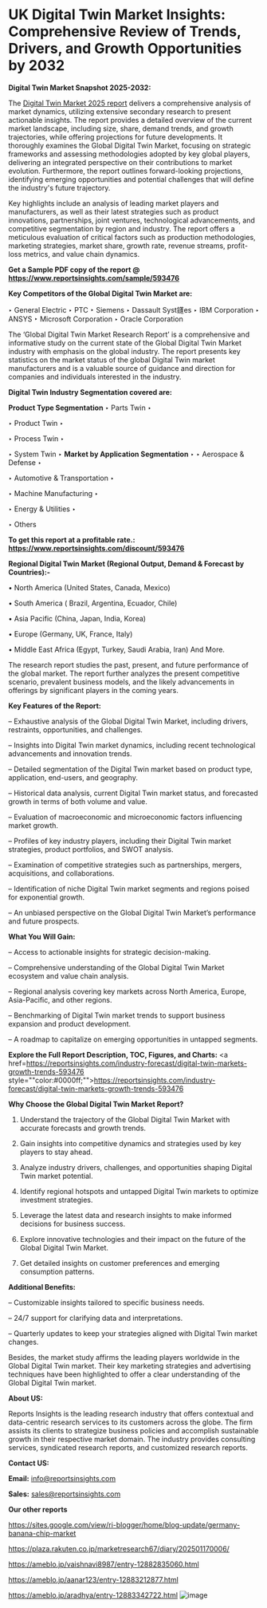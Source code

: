 # UK Digital Twin Market Insights: Comprehensive Review of Trends, Drivers, and Growth Opportunities by 2032

<strong>Digital Twin Market Snapshot 2025-2032:</strong>

The <a href=https://www.reportsinsights.com/sample/593476>Digital Twin Market 2025 report</a> delivers a comprehensive analysis of market dynamics, utilizing extensive secondary research to present actionable insights. The report provides a detailed overview of the current market landscape, including size, share, demand trends, and growth trajectories, while offering projections for future developments. It thoroughly examines the Global Digital Twin Market, focusing on strategic frameworks and assessing methodologies adopted by key global players, delivering an integrated perspective on their contributions to market evolution. Furthermore, the report outlines forward-looking projections, identifying emerging opportunities and potential challenges that will define the industry's future trajectory.

Key highlights include an analysis of leading market players and manufacturers, as well as their latest strategies such as product innovations, partnerships, joint ventures, technological advancements, and competitive segmentation by region and industry. The report offers a meticulous evaluation of critical factors such as production methodologies, marketing strategies, market share, growth rate, revenue streams, profit-loss metrics, and value chain dynamics.

<strong>Get a Sample PDF copy of the report @ <a href=https://www.reportsinsights.com/sample/593476 style=color:#0000ff;>https://www.reportsinsights.com/sample/593476</a></strong>

<strong>Key Competitors of the Global Digital Twin Market are:</strong>

‣ General Electric
‣ PTC
‣ Siemens
‣ Dassault Syst鑝es
‣ IBM Corporation
‣ ANSYS
‣ Microsoft Corporation
‣ Oracle Corporation

The ‘Global Digital Twin Market Research Report’ is a comprehensive and informative study on the current state of the Global Digital Twin Market industry with emphasis on the global industry. The report presents key statistics on the market status of the global Digital Twin market manufacturers and is a valuable source of guidance and direction for companies and individuals interested in the industry.

<strong>Digital Twin Industry Segmentation covered are:</strong>

<strong>Product Type Segmentation</strong>
‣
Parts Twin
‣ 

‣ Product Twin
‣ 

‣ Process Twin
‣ 

‣ System Twin
‣ 
<strong>Market by Application Segmentation</strong>
‣
‣  Aerospace & Defense
‣ 

‣ Automotive & Transportation
‣ 

‣ Machine Manufacturing
‣ 

‣ Energy & Utilities
‣ 

‣ Others

<strong>To get this report at a profitable rate.: <a href=https://www.reportsinsights.com/discount/593476 style=color:#0000ff;>https://www.reportsinsights.com/discount/593476</a></strong>

<strong>Regional Digital Twin Market (Regional Output, Demand &amp; Forecast by Countries):-</strong>

• North America (United States, Canada, Mexico)

• South America ( Brazil, Argentina, Ecuador, Chile)

• Asia Pacific (China, Japan, India, Korea)

• Europe (Germany, UK, France, Italy)

• Middle East Africa (Egypt, Turkey, Saudi Arabia, Iran) And More.

The research report studies the past, present, and future performance of the global market. The report further analyzes the present competitive scenario, prevalent business models, and the likely advancements in offerings by significant players in the coming years.

<strong>Key Features of the Report:</strong>

– Exhaustive analysis of the Global Digital Twin Market, including drivers, restraints, opportunities, and challenges.

– Insights into Digital Twin market dynamics, including recent technological advancements and innovation trends.

– Detailed segmentation of the Digital Twin market based on product type, application, end-users, and geography.

– Historical data analysis, current Digital Twin market status, and forecasted growth in terms of both volume and value.

– Evaluation of macroeconomic and microeconomic factors influencing market growth.

– Profiles of key industry players, including their Digital Twin market strategies, product portfolios, and SWOT analysis.

– Examination of competitive strategies such as partnerships, mergers, acquisitions, and collaborations.

– Identification of niche Digital Twin market segments and regions poised for exponential growth.

– An unbiased perspective on the Global Digital Twin Market’s performance and future prospects.

<strong>What You Will Gain:</strong>

– Access to actionable insights for strategic decision-making.

– Comprehensive understanding of the Global Digital Twin Market ecosystem and value chain analysis.

– Regional analysis covering key markets across North America, Europe, Asia-Pacific, and other regions.

– Benchmarking of Digital Twin market trends to support business expansion and product development.

– A roadmap to capitalize on emerging opportunities in untapped segments.

<strong>Explore the Full Report Description, TOC, Figures, and Charts:</strong>
<a href=https://reportsinsights.com/industry-forecast/digital-twin-markets-growth-trends-593476 style=""color:#0000ff;"">https://reportsinsights.com/industry-forecast/digital-twin-markets-growth-trends-593476</a>

<strong>Why Choose the Global Digital Twin Market Report?</strong>

1. Understand the trajectory of the Global Digital Twin Market with accurate forecasts and growth trends.

2. Gain insights into competitive dynamics and strategies used by key players to stay ahead.

3. Analyze industry drivers, challenges, and opportunities shaping Digital Twin market potential.

4. Identify regional hotspots and untapped Digital Twin markets to optimize investment strategies.

5. Leverage the latest data and research insights to make informed decisions for business success.

6. Explore innovative technologies and their impact on the future of the Global Digital Twin Market.

7. Get detailed insights on customer preferences and emerging consumption patterns.

<strong>Additional Benefits:</strong>

– Customizable insights tailored to specific business needs.

– 24/7 support for clarifying data and interpretations.

– Quarterly updates to keep your strategies aligned with Digital Twin market changes.

Besides, the market study affirms the leading players worldwide in the Global Digital Twin market. Their key marketing strategies and advertising techniques have been highlighted to offer a clear understanding of the Global Digital Twin market.

<strong><strong>About US</strong>:</strong>

Reports Insights is the leading research industry that offers contextual and data-centric research services to its customers across the globe. The firm assists its clients to strategize business policies and accomplish sustainable growth in their respective market domain. The industry provides consulting services, syndicated research reports, and customized research reports.

<strong>Contact US:</strong>

<p class=><b>Email:</b> <a href=mailto:info@reportsinsights.com>info@reportsinsights.com</a></p>
<p class=><b>Sales:</b> <a href=mailto:sales@reportsinsights.com>sales@reportsinsights.com</a></p>

<strong>Our other reports</strong>

<a href=https://sites.google.com/view/ri-blogger/home/blog-update/germany-banana-chip-market>https://sites.google.com/view/ri-blogger/home/blog-update/germany-banana-chip-market</a>

<a href=https://plaza.rakuten.co.jp/marketresearch67/diary/202501170006/>https://plaza.rakuten.co.jp/marketresearch67/diary/202501170006/</a>

<a href=https://ameblo.jp/vaishnavi8987/entry-12882835060.html>https://ameblo.jp/vaishnavi8987/entry-12882835060.html</a>

<a href=https://ameblo.jp/aanar123/entry-12883212877.html>https://ameblo.jp/aanar123/entry-12883212877.html</a>

<a href=https://ameblo.jp/aradhya/entry-12883342722.html>https://ameblo.jp/aradhya/entry-12883342722.html</a>
![image](https://github.com/user-attachments/assets/ef732f0b-01db-4295-9ebf-59674783aacb)
